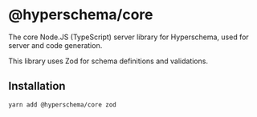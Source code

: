 # @hyperschema/core

The core Node.JS (TypeScript) server library for Hyperschema, used for server and code generation.

This library uses Zod for schema definitions and validations.

## Installation

```sh
yarn add @hyperschema/core zod
```
